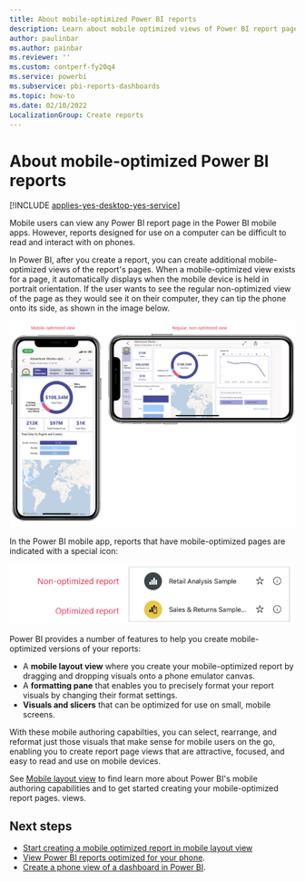 ```yaml
---
title: About mobile-optimized Power BI reports
description: Learn about mobile optimized views of Power BI report pages.
author: paulinbar
ms.author: painbar
ms.reviewer: ''
ms.custom: contperf-fy20q4
ms.service: powerbi
ms.subservice: pbi-reports-dashboards
ms.topic: how-to
ms.date: 02/10/2022
LocalizationGroup: Create reports
---
```

# About mobile-optimized Power BI reports

[!INCLUDE [applies-yes-desktop-yes-service](../includes/applies-yes-desktop-yes-service.md)]

Mobile users can view any Power BI report page in the Power BI mobile apps. However, reports designed for use on a computer can be difficult to read and interact with on phones.

In Power BI, after you create a report, you can create additional mobile-optimized views of the report's pages. When a mobile-optimized view exists for a page, it automatically displays when the mobile device is held in portrait orientation. If the user wants to see the regular non-optimized view of the page as they would see it on their computer, they can tip the phone onto its side, as shown in the image below.

![Screenshot showing how mobile-optimized report pages display on a phone in portrait and landscape orientation.](media/power-bi-create-mobile-optimized-report-about/power-bi-mobile-optimized-report-portrait-landscape.png)

In the Power BI mobile app, reports that have mobile-optimized pages are indicated with a special icon:

![Screenshot showing optimized report icon in the Power BI mobile apps.](media/power-bi-create-mobile-optimized-report-about/power-bi-mobile-optimized-report-optimized-icon.png)

Power BI provides a number of features to help you create mobile-optimized versions of your reports:
* A **mobile layout view** where you create your mobile-optimized report by dragging and dropping visuals onto a phone emulator canvas.
* A **formatting pane** that enables you to precisely format your report visuals by changing their format settings.
* **Visuals and slicers** that can be optimized for use on small, mobile screens.

With these mobile authoring capabilties, you can select, rearrange, and reformat just those visuals that make sense for mobile users on the go, enabling you to create report page views that are attractive, focused, and easy to read and use on mobile devices.

See [Mobile layout view](power-bi-create-mobile-optimized-report-mobile-layout-view.md) to find learn more about Power BI's mobile authoring capabilities and to get started creating your mobile-optimized report pages. views.

## Next steps
* [Start creating a mobile optimized report in mobile layout view](power-bi-create-mobile-optimized-report-mobile-layout-view.md)
* [View Power BI reports optimized for your phone](../consumer/mobile/mobile-apps-view-phone-report.md).
* [Create a phone view of a dashboard in Power BI](service-create-dashboard-mobile-phone-view.md).